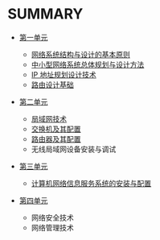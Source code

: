 # SUMMARY

* [第一单元](unit1/README.md)
    * [网络系统结构与设计的基本原则](unit1/chapter1.md)
    * [中小型网络系统总体规划与设计方法](unit1/chapter2.md)
    * [IP 地址规划设计技术](unit1/chapter3.md)
    * [路由设计基础](unit1/chapter4.md)

* [第二单元](unit2/README.md)
    * [局域网技术](unit2/chapter5.md)
    * [交换机及其配置](unit2/chapter6.md)
    * [路由器及其配置](unit2/chapter7.md)
    * 无线局域网设备安装与调试

* [第三单元](unit3/README.md)
    * [计算机网络信息服务系统的安装与配置](unit3/chapter9.md)

* [第四单元](unit4/README.md)
    * 网络安全技术
    * 网络管理技术